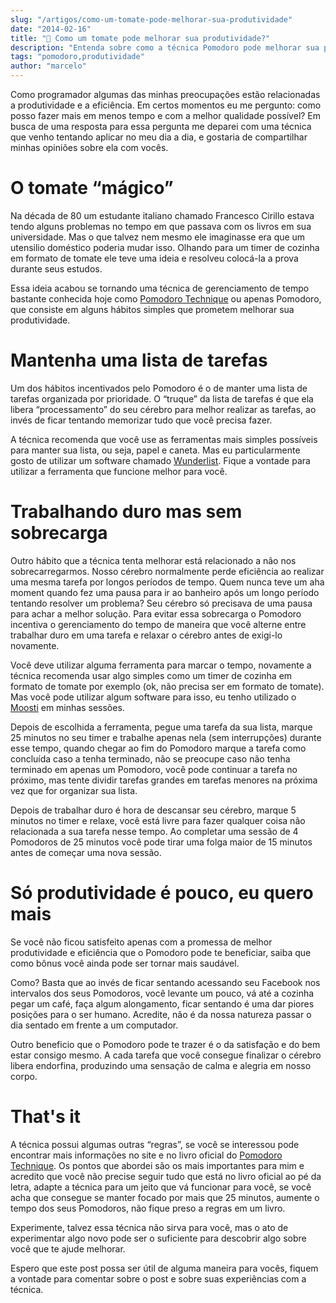 ```yaml
---
slug: "/artigos/como-um-tomate-pode-melhorar-sua-produtividade"
date: "2014-02-16"
title: "🍅 Como um tomate pode melhorar sua produtividade?"
description: "Entenda sobre como a técnica Pomodoro pode melhorar sua produtividade."
tags: "pomodoro,produtividade"
author: "marcelo"
---
```


Como programador algumas das minhas preocupações estão relacionadas a produtividade e a eficiência. Em certos momentos eu me pergunto: como posso fazer mais em menos tempo e com a melhor qualidade possível? Em busca de uma resposta para essa pergunta me deparei com uma técnica que venho tentando aplicar no meu dia a dia, e gostaria de compartilhar minhas opiniões sobre ela com vocês.

# O tomate “mágico”

Na década de 80 um estudante italiano chamado Francesco Cirillo estava tendo alguns problemas no tempo em que passava com os livros em sua universidade. Mas o que talvez nem mesmo ele imaginasse era que um utensilio doméstico poderia mudar isso. Olhando para um timer de cozinha em formato de tomate ele teve uma ideia e resolveu colocá-la a prova durante seus estudos.

Essa ideia acabou se tornando uma técnica de gerenciamento de tempo bastante conhecida hoje como <a href="http://pomodorotechnique.com/" target="_blank">Pomodoro Technique</a> ou apenas Pomodoro, que consiste em alguns hábitos simples que prometem melhorar sua produtividade.

# Mantenha uma lista de tarefas

Um dos hábitos incentivados pelo Pomodoro é o de manter uma lista de tarefas organizada por prioridade. O “truque” da lista de tarefas é que ela libera “processamento” do seu cérebro para melhor realizar as tarefas, ao invés de ficar tentando memorizar tudo que você precisa fazer.

A técnica recomenda que você use as ferramentas mais simples possíveis para manter sua lista, ou seja, papel e caneta. Mas eu particularmente gosto de utilizar um software chamado <a href="https://www.wunderlist.com/en/" target="_blank">Wunderlist</a>. Fique a vontade para utilizar a ferramenta que funcione melhor para você.

# Trabalhando duro mas sem sobrecarga

Outro hábito que a técnica tenta melhorar está relacionado a não nos sobrecarregarmos. Nosso cérebro normalmente perde eficiência ao realizar uma mesma tarefa por longos períodos de tempo. Quem nunca teve um aha moment quando fez uma pausa para ir ao banheiro após um longo período tentando resolver um problema? Seu cérebro só precisava de uma pausa para achar a melhor solução. Para evitar essa sobrecarga o Pomodoro incentiva o gerenciamento do tempo de maneira que você alterne entre trabalhar duro em uma tarefa e relaxar o cérebro antes de exigi-lo novamente.

Você deve utilizar alguma ferramenta para marcar o tempo, novamente a técnica recomenda usar algo simples como um timer de cozinha em formato de tomate por exemplo (ok, não precisa ser em formato de tomate). Mas você pode utilizar algum software para isso, eu tenho utilizado o <a href="http://www.moosti.com/" target="_blank">Moosti</a> em minhas sessões.

Depois de escolhida a ferramenta, pegue uma tarefa da sua lista, marque 25 minutos no seu timer e trabalhe apenas nela (sem interrupções) durante esse tempo, quando chegar ao fim do Pomodoro marque a tarefa como concluída caso a tenha terminado, não se preocupe caso não tenha terminado em apenas um Pomodoro, você pode continuar a tarefa no próximo, mas tente dividir tarefas grandes em tarefas menores na próxima vez que for organizar sua lista.

Depois de trabalhar duro é hora de descansar seu cérebro, marque 5 minutos no timer e relaxe, você está livre para fazer qualquer coisa não relacionada a sua tarefa nesse tempo. Ao completar uma sessão de 4 Pomodoros de 25 minutos você pode tirar uma folga maior de 15 minutos antes de começar uma nova sessão.

# Só produtividade é pouco, eu quero mais

Se você não ficou satisfeito apenas com a promessa de melhor produtividade e eficiência que o Pomodoro pode te beneficiar, saiba que como bônus você ainda pode ser tornar mais saudável.

Como? Basta que ao invés de ficar sentando acessando seu Facebook nos intervalos dos seus Pomodoros, você levante um pouco, vá até a cozinha pegar um café, faça algum alongamento, ficar sentando é uma dar piores posições para o ser humano. Acredite, não é da nossa natureza passar o dia sentado em frente a um computador.

Outro beneficio que o Pomodoro pode te trazer é o da satisfação e do bem estar consigo mesmo. A cada tarefa que você consegue finalizar o cérebro libera endorfina, produzindo uma sensação de calma e alegria em nosso corpo.

# That's it

A técnica possui algumas outras “regras”, se você se interessou pode encontrar mais informações no site e no livro oficial do <a href="http://pomodorotechnique.com/" target="_blank">Pomodoro Technique</a>. Os pontos que abordei são os mais importantes para mim e acredito que você não precise seguir tudo que está no livro oficial ao pé da letra, adapte a técnica para um jeito que vá funcionar para você, se você acha que consegue se manter focado por mais que 25 minutos, aumente o tempo dos seus Pomodoros, não fique preso a regras em um livro.

Experimente, talvez essa técnica não sirva para você, mas o ato de experimentar algo novo pode ser o suficiente para descobrir algo sobre você que te ajude melhorar.

Espero que este post possa ser útil de alguma maneira para vocês, fiquem a vontade para comentar sobre o post e sobre suas experiências com a técnica.

